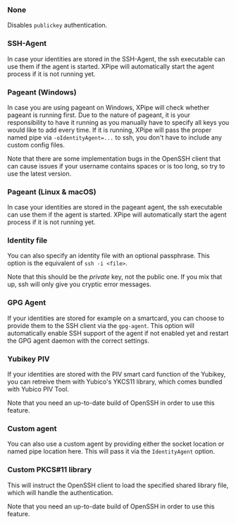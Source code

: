 ### None

Disables `publickey` authentication.

### SSH-Agent

In case your identities are stored in the SSH-Agent, the ssh executable can use them if the agent is started.
XPipe will automatically start the agent process if it is not running yet.

### Pageant (Windows)

In case you are using pageant on Windows, XPipe will check whether pageant is running first.
Due to the nature of pageant, it is your responsibility to have it
running as you manually have to specify all keys you would like to add every time.
If it is running, XPipe will pass the proper named pipe via
`-oIdentityAgent=...` to ssh, you don't have to include any custom config files.

Note that there are some implementation bugs in the OpenSSH client that can cause issues
if your username contains spaces or is too long, so try to use the latest version.

### Pageant (Linux & macOS)

In case your identities are stored in the pageant agent, the ssh executable can use them if the agent is started.
XPipe will automatically start the agent process if it is not running yet.

### Identity file

You can also specify an identity file with an optional passphrase.
This option is the equivalent of `ssh -i <file>`.

Note that this should be the *private* key, not the public one.
If you mix that up, ssh will only give you cryptic error messages.

### GPG Agent

If your identities are stored for example on a smartcard, you can choose to provide them to the SSH client via the `gpg-agent`.
This option will automatically enable SSH support of the agent if not enabled yet and restart the GPG agent daemon with the correct settings.

### Yubikey PIV

If your identities are stored with the PIV smart card function of the Yubikey, you can retreive
them with Yubico's YKCS11 library, which comes bundled with Yubico PIV Tool.

Note that you need an up-to-date build of OpenSSH in order to use this feature.

### Custom agent

You can also use a custom agent by providing either the socket location or named pipe location here.
This will pass it via the `IdentityAgent` option.

### Custom PKCS#11 library

This will instruct the OpenSSH client to load the specified shared library file, which will handle the authentication.

Note that you need an up-to-date build of OpenSSH in order to use this feature.
